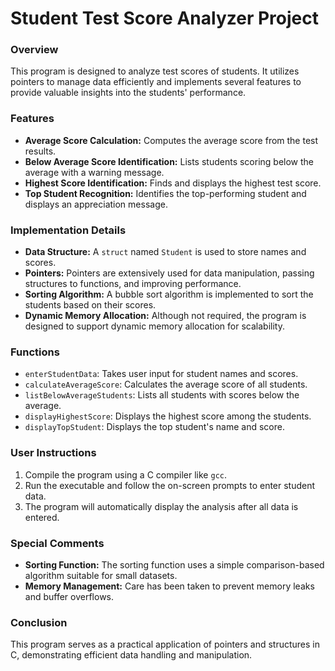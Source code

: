 # Student Test Score Analyzer Project

### Overview
This program is designed to analyze test scores of students. It utilizes pointers to manage data efficiently and implements several features to provide valuable insights into the students' performance.

### Features
- **Average Score Calculation:** Computes the average score from the test results.
- **Below Average Score Identification:** Lists students scoring below the average with a warning message.
- **Highest Score Identification:** Finds and displays the highest test score.
- **Top Student Recognition:** Identifies the top-performing student and displays an appreciation message.

### Implementation Details
- **Data Structure:** A `struct` named `Student` is used to store names and scores.
- **Pointers:** Pointers are extensively used for data manipulation, passing structures to functions, and improving performance.
- **Sorting Algorithm:** A bubble sort algorithm is implemented to sort the students based on their scores.
- **Dynamic Memory Allocation:** Although not required, the program is designed to support dynamic memory allocation for scalability.

### Functions
- `enterStudentData`: Takes user input for student names and scores.
- `calculateAverageScore`: Calculates the average score of all students.
- `listBelowAverageStudents`: Lists all students with scores below the average.
- `displayHighestScore`: Displays the highest score among the students.
- `displayTopStudent`: Displays the top student's name and score.

### User Instructions
1. Compile the program using a C compiler like `gcc`.
2. Run the executable and follow the on-screen prompts to enter student data.
3. The program will automatically display the analysis after all data is entered.

### Special Comments
- **Sorting Function:** The sorting function uses a simple comparison-based algorithm suitable for small datasets.
- **Memory Management:** Care has been taken to prevent memory leaks and buffer overflows.

### Conclusion
This program serves as a practical application of pointers and structures in C, demonstrating efficient data handling and manipulation.
